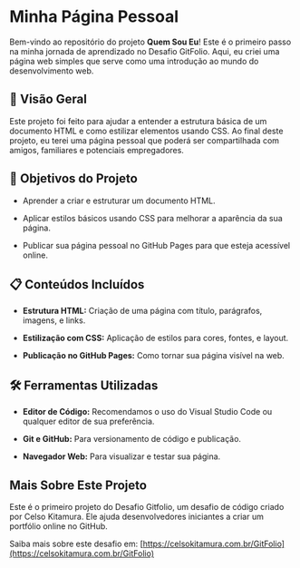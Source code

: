 # Minha Página Pessoal

 

Bem-vindo ao repositório do projeto **Quem Sou Eu**! Este é o primeiro passo na minha jornada de aprendizado no Desafio GitFolio. Aqui, eu criei uma página web simples que serve como uma introdução ao mundo do desenvolvimento web.

 

## 🌟 Visão Geral

 

Este projeto foi feito para ajudar a entender a estrutura básica de um documento HTML e como estilizar elementos usando CSS. Ao final deste projeto, eu terei uma página pessoal que poderá ser compartilhada com amigos, familiares e potenciais empregadores.

 

## 🚀 Objetivos do Projeto

 

- Aprender a criar e estruturar um documento HTML.

- Aplicar estilos básicos usando CSS para melhorar a aparência da sua página.

- Publicar sua página pessoal no GitHub Pages para que esteja acessível online.

 

## 📋 Conteúdos Incluídos

 

- **Estrutura HTML:** Criação de uma página com título, parágrafos, imagens, e links.

- **Estilização com CSS:** Aplicação de estilos para cores, fontes, e layout.

- **Publicação no GitHub Pages:** Como tornar sua página visível na web.

 

## 🛠️ Ferramentas Utilizadas

 

- **Editor de Código:** Recomendamos o uso do Visual Studio Code ou qualquer editor de sua preferência.

- **Git e GitHub:** Para versionamento de código e publicação.

- **Navegador Web:** Para visualizar e testar sua página.

 

## Mais Sobre Este Projeto

 

Este é o primeiro projeto do Desafio Gitfolio, um desafio de código criado por Celso Kitamura. Ele ajuda desenvolvedores iniciantes a criar um portfólio online no GitHub.

Saiba mais sobre este desafio em: [https://celsokitamura.com.br/GitFolio](https://celsokitamura.com.br/GitFolio)
